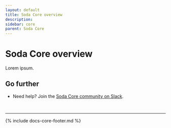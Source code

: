 ```yaml
---
layout: default
title: Soda Core overview
description: 
sidebar: core
parent: Soda Core
---
```


# Soda Core overview

Lorem ipsum.

## Go further

* Need help? Join the <a href="http://community.soda.io/slack" target="_blank"> Soda Core community on Slack</a>.
<br />

---
{% include docs-core-footer.md %}